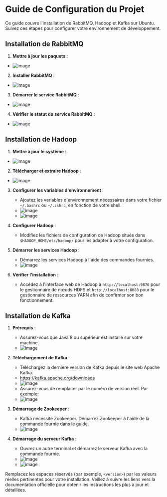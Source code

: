 # Guide de Configuration du Projet 

Ce guide couvre l'installation de RabbitMQ, Hadoop et Kafka sur Ubuntu. Suivez ces étapes pour configurer votre environnement de développement.

## Installation de RabbitMQ

1. **Mettre à jour les paquets** :
  - ![image](https://github.com/azzouzioussama/Project-IoT-Cloud-BigData/assets/78319392/67404e5d-4ab9-49d9-95f8-8295c71d9aa6)


2. **Installer RabbitMQ** :
  - ![image](https://github.com/azzouzioussama/Project-IoT-Cloud-BigData/assets/78319392/1debc304-ccee-4755-9b00-6ad4001cc9db)


3. **Démarrer le service RabbitMQ** :
  - ![image](https://github.com/azzouzioussama/Project-IoT-Cloud-BigData/assets/78319392/ea441f5c-f6d7-4cb0-8a7f-abaf149eed35)


4. **Vérifier le statut du service RabbitMQ** :
  - ![image](https://github.com/azzouzioussama/Project-IoT-Cloud-BigData/assets/78319392/7697fec9-05b1-40c6-8120-4edc07b6718e)


## Installation de Hadoop

1. **Mettre à jour le système** :
  - ![image](https://github.com/azzouzioussama/Project-IoT-Cloud-BigData/assets/78319392/dd557692-573b-430f-88ea-3c1618932e28)


2. **Télécharger et extraire Hadoop** :
  - ![image](https://github.com/azzouzioussama/Project-IoT-Cloud-BigData/assets/78319392/2a1e6439-33a0-4486-93ad-391b10a14899)


3. **Configurer les variables d'environnement** :
   - Ajoutez les variables d'environnement nécessaires dans votre fichier `~/.bashrc` ou `~/.zshrc`, en fonction de votre shell.
   - ![image](https://github.com/azzouzioussama/Project-IoT-Cloud-BigData/assets/78319392/c5486954-99b0-4016-9316-60f14adc1109)
   - ![image](https://github.com/azzouzioussama/Project-IoT-Cloud-BigData/assets/78319392/525c9e38-4a30-4579-8c44-99d725e9787f)



4. **Configurer Hadoop** :
   - Modifiez les fichiers de configuration de Hadoop situés dans `$HADOOP_HOME/etc/hadoop/` pour les adapter à votre configuration.

5. **Démarrer les services Hadoop** :
   - Démarrez les services Hadoop à l'aide des commandes fournies.
   - ![image](https://github.com/azzouzioussama/Project-IoT-Cloud-BigData/assets/78319392/9636aabc-c36c-44fd-bc40-1e6ba1c9409a)


6. **Vérifier l'installation** :
   - Accédez à l'interface web de Hadoop à `http://localhost:9870` pour le gestionnaire de nœuds HDFS et `http://localhost:8088` pour le gestionnaire de ressources YARN afin de confirmer son bon fonctionnement.

## Installation de Kafka

1. **Prérequis** :
   - Assurez-vous que Java 8 ou supérieur est installé sur votre machine.
   - ![image](https://github.com/azzouzioussama/Project-IoT-Cloud-BigData/assets/78319392/ea3e1fab-ec7d-4ef1-b014-4c5c3fc16b97)


2. **Téléchargement de Kafka** :
   - Téléchargez la dernière version de Kafka depuis le site web Apache Kafka.
   - https://kafka.apache.org/downloads
   - ![image](https://github.com/azzouzioussama/Project-IoT-Cloud-BigData/assets/78319392/a2e76ab3-47c8-4224-83cd-becf22d72707)
   - Assurez-vous de remplacer <version> par le numéro de version réel. Par exemple:
   - ![image](https://github.com/azzouzioussama/Project-IoT-Cloud-BigData/assets/78319392/9d4011b2-c2d2-4f41-9983-4555115ef917)


3. **Démarrage de Zookeeper** :
   - Kafka nécessite Zookeeper. Démarrez Zookeeper à l'aide de la commande fournie dans le guide.
   - ![image](https://github.com/azzouzioussama/Project-IoT-Cloud-BigData/assets/78319392/8dd73577-0700-40ea-9bf5-6c1844a7caca)


4. **Démarrage du serveur Kafka** :
   - Ouvrez un autre terminal et démarrez le serveur Kafka avec la commande fournie.
   - ![image](https://github.com/azzouzioussama/Project-IoT-Cloud-BigData/assets/78319392/5ea347df-2315-4d3c-9f64-ca3e5648ec87)
   - ![image](https://github.com/azzouzioussama/Project-IoT-Cloud-BigData/assets/78319392/d1aeaf5a-909d-4fca-8bff-4cc5fb9437e9)



Remplacez les espaces réservés (par exemple, `<version>`) par les valeurs réelles pertinentes pour votre installation. Veillez à suivre les liens vers la documentation officielle pour obtenir les instructions les plus à jour et détaillées.

